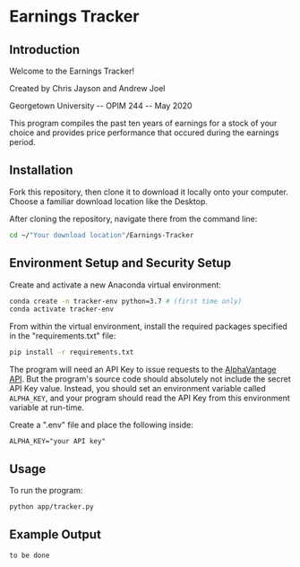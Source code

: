 # Earnings Tracker

## Introduction

Welcome to the Earnings Tracker! 

Created by Chris Jayson and Andrew Joel

Georgetown University -- OPIM 244 -- May 2020

This program compiles the past ten years of earnings for a stock of your choice and provides price performance that occured during the earnings period. 

## Installation 
Fork this repository, then clone it to download it locally onto your computer.
Choose a familiar download location like the Desktop.

After cloning the repository, navigate there from the command line:

```sh
cd ~/"Your download location"/Earnings-Tracker
```
## Environment Setup and Security Setup

Create and activate a new Anaconda virtual environment:
```sh
conda create -n tracker-env python=3.7 # (first time only)
conda activate tracker-env
```
From within the virtual environment, install the required packages specified in the "requirements.txt" file:

```sh
pip install -r requirements.txt
```
The program will need an API Key to issue requests to the [AlphaVantage API](https://www.alphavantage.co). But the program's source code should absolutely not include the secret API Key value. Instead, you should set an environment variable called `ALPHA_KEY`, and your program should read the API Key from this environment variable at run-time.

Create a ".env" file and place the following inside:

```
ALPHA_KEY="your API key"
```
## Usage 
To run the program:

```sh
python app/tracker.py
```

## Example Output
```sh
to be done
```

